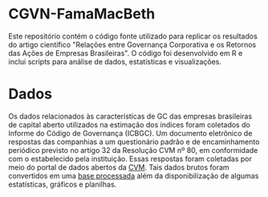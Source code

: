 # CGVN-FamaMacBeth
Este repositório contém o código fonte utilizado para replicar os resultados do artigo científico "Relações entre Governança Corporativa e os Retornos das Ações de Empresas Brasileiras". O código foi desenvolvido em R e inclui scripts para análise de dados, estatísticas e visualizações.

# Dados
Os dados relacionados às características de GC das empresas brasileiras de capital aberto utilizados na estimação dos índices foram coletados do Informe do Código de Governança (ICBGC). Um documento eletrônico de respostas das companhias a um
questionário padrão e de encaminhamento periódico previsto no artigo 32 da Resolução CVM nº 80, em conformidade com o estabelecido pela instituição. Essas respostas foram coletadas por meio do portal de dados abertos da [CVM](https://dados.cvm.gov.br/dataset/cia_aberta-doc-cgvn).
Tais dados brutos foram convertidos em uma [base processada](https://yurovskyy.github.io/sitedeploy/#/governance) além da disponibilização de algumas estatísticas, gráficos e planilhas.
